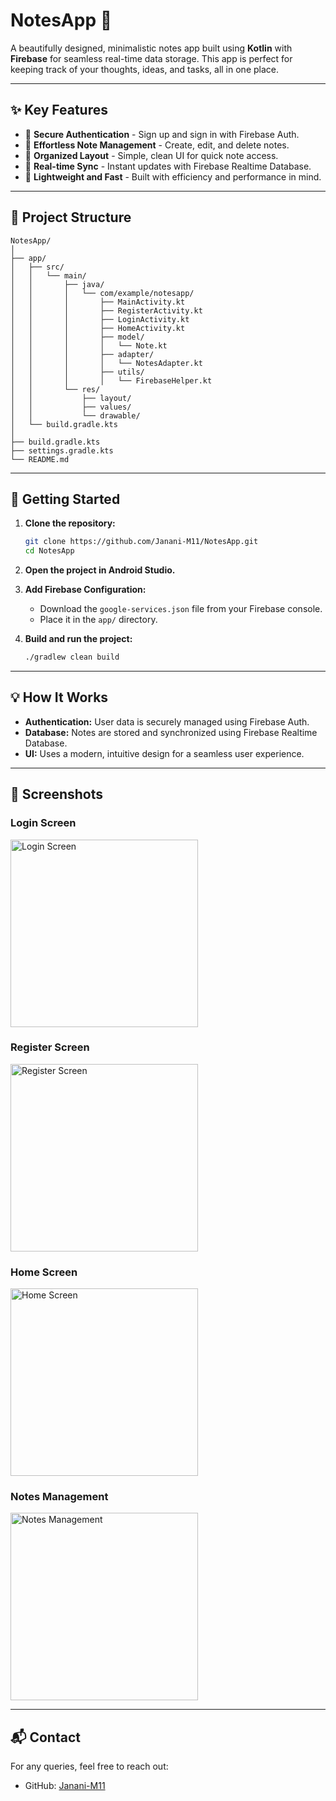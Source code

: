 # NotesApp 📒

A beautifully designed, minimalistic notes app built using **Kotlin** with **Firebase** for seamless real-time data storage. This app is perfect for keeping track of your thoughts, ideas, and tasks, all in one place.

---

## ✨ Key Features

* 🔐 **Secure Authentication** - Sign up and sign in with Firebase Auth.
* 📝 **Effortless Note Management** - Create, edit, and delete notes.
* 📅 **Organized Layout** - Simple, clean UI for quick note access.
* 🔄 **Real-time Sync** - Instant updates with Firebase Realtime Database.
* 🚀 **Lightweight and Fast** - Built with efficiency and performance in mind.

---

## 📂 Project Structure

```
NotesApp/
│
├── app/
│   ├── src/
│   │   └── main/
│   │       ├── java/
│   │       │   └── com/example/notesapp/
│   │       │       ├── MainActivity.kt
│   │       │       ├── RegisterActivity.kt
│   │       │       ├── LoginActivity.kt
│   │       │       ├── HomeActivity.kt
│   │       │       ├── model/
│   │       │       │   └── Note.kt
│   │       │       ├── adapter/
│   │       │       │   └── NotesAdapter.kt
│   │       │       ├── utils/
│   │       │       │   └── FirebaseHelper.kt
│   │       └── res/
│   │           ├── layout/
│   │           ├── values/
│   │           └── drawable/
│   └── build.gradle.kts
│
├── build.gradle.kts
├── settings.gradle.kts
└── README.md
```

---

## 🚀 Getting Started

1. **Clone the repository:**

   ```bash
   git clone https://github.com/Janani-M11/NotesApp.git
   cd NotesApp
   ```

2. **Open the project in Android Studio.**

3. **Add Firebase Configuration:**

   * Download the `google-services.json` file from your Firebase console.
   * Place it in the `app/` directory.

4. **Build and run the project:**

   ```bash
   ./gradlew clean build
   ```

---

## 💡 How It Works

* **Authentication:** User data is securely managed using Firebase Auth.
* **Database:** Notes are stored and synchronized using Firebase Realtime Database.
* **UI:** Uses a modern, intuitive design for a seamless user experience.

---

## 🎨 Screenshots

### Login Screen
<img src="app/src/main/res/screenshots/notesapplogin.jpg" width="300" height="auto" alt="Login Screen">

### Register Screen
<img src="app/src/main/res/screenshots/notesappregister.jpg" width="300" height="auto" alt="Register Screen">

### Home Screen
<img src="app/src/main/res/screenshots/notesapphome.jpg" width="300" height="auto" alt="Home Screen">

### Notes Management
<img src="app/src/main/res/screenshots/notesappfunctions.jpg" width="300" height="auto" alt="Notes Management">


---

## 📬 Contact

For any queries, feel free to reach out:

* GitHub: [Janani-M11](https://github.com/Janani-M11)
